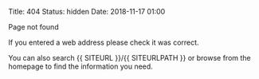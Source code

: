 Title: 404
Status: hidden
Date: 2018-11-17 01:00


Page not found

If you entered a web address please check it was correct.

You can also search {{ SITEURL }}/{{ SITEURLPATH }} or browse from
the homepage to find the information you need.


